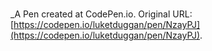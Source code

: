 # 
 _A Pen created at CodePen.io. Original URL: [https://codepen.io/luketduggan/pen/NzayPJ](https://codepen.io/luketduggan/pen/NzayPJ).

 